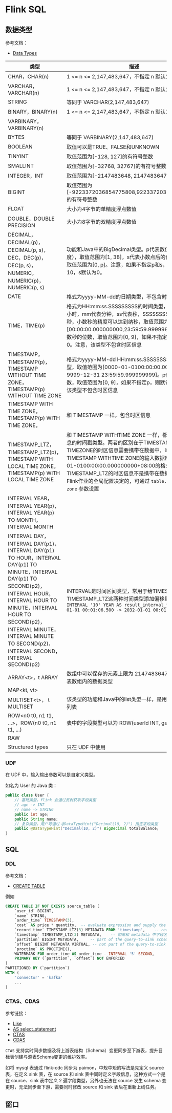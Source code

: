 # Flink SQL

## 数据类型

参考文档：

* [Data Types](https://nightlies.apache.org/flink/flink-docs-master/docs/dev/table/types/)

| 类型                                                         | 描述                                                         |
| ------------------------------------------------------------ | ------------------------------------------------------------ |
| CHAR，CHAR(n)                                                | 1 <= n <= 2,147,483,647，不指定 n 默认为 1                   |
| VARCHAR，VARCHAR(n)                                          | 1 <= n <= 2,147,483,647，不指定 n 默认为 1                   |
| STRING                                                       | 等同于 VARCHAR(2,147,483,647)                                |
| BINARY，BINARY(n)                                            | 1 <= n <= 2,147,483,647，不指定 n 默认为 1                   |
| VARBINARY，VARBINARY(n)                                      |                                                              |
| BYTES                                                        | 等同于 VARBINARY(2,147,483,647)                              |
| BOOLEAN                                                      | 取值可以是TRUE、FALSE和UNKNOWN                               |
| TINYINT                                                      | 取值范围为[-128, 127]的有符号整数                            |
| SMALLINT                                                     | 取值范围为[-32768, 32767]的有符号整数                        |
| INTEGER，INT                                                 | 取值范围为[-2147483648, 2147483647]的有符号整数              |
| BIGINT                                                       | 取值范围为[-9223372036854775808,9223372036854775807]的有符号整数 |
| FLOAT                                                        | 大小为4字节的单精度浮点数值                                  |
| DOUBLE，DOUBLE PRECISION                                     | 大小为8字节的双精度浮点数值                                  |
| DECIMAL，DECIMAL(p)，DECIMAL(p, s)，DEC，DEC(p)，DEC(p, s)，NUMERIC，NUMERIC(p)，NUMERIC(p, s) | 功能和Java中的BigDecimal类型。p代表数值位数（长度），取值范围为[1, 38]，s代表小数点后的位数（精度），取值范围为[0, p]。注意，如果不指定p和s，则p默认为10，s默认为0。 |
| DATE                                                         | 格式为yyyy-MM-dd的日期类型，不包含时区信息                   |
| TIME，TIME(p)                                                | 格式为HH:mm:ss.SSSSSSSSS的时间类型，其中HH代表小时，mm代表分钟，ss代表秒，SSSSSSSSS代表小数秒，小数秒的精度可以达到纳秒，取值范围为[00:00:00.000000000,23:59:59.99999999]。p代表小数秒的位数，取值范围为[0, 9]，如果不指定p，则默认为0。注意，该类型不包含时区信息 |
| TIMESTAMP，TIMESTAMP(p)，TIMESTAMP WITHOUT TIME ZONE，TIMESTAMP(p) WITHOUT TIME ZONE | 格式为yyyy-MM-dd HH:mm:ss.SSSSSSSSS的时间戳类型，取值范围为[0000-01-0100:00:00.000000000, 9999-12-31 23:59:59.999999999]。p代表小数秒的位数，取值范围为[0, 9]，如果不指定p，则默认为6。注意，该类型不包含时区信息 |
| TIMESTAMP WITH TIME ZONE，TIMESTAMP(p) WITH TIME ZONE，      | 和 TIMESTAMP 一样，包含时区信息                              |
| TIMESTAMP_LTZ，TIMESTAMP_LTZ(p)，TIMESTAMP WITH LOCAL TIME ZONE，TIMESTAMP(p) WITH LOCAL TIME ZONE | 和 TIMESTAMP WITHTIME ZONE 一样，都是包含时区信息的时间戳类型。两者的区别在于TIMESTAMP WITH TIMEZONE的时区信息需要携带在数据中，举例来说，TIMESTAMP WITHTIME ZONE的输入数据应该是2022-01-0100:00:00.000000000+08:00的格式，而TIMESTAMP_LTZ的时区信息不是携带在数据中的，是由Flink作业的全局配置决定的，可通过 `table.local-time-zone` 参数设置 |
| INTERVAL YEAR，INTERVAL YEAR(p)，INTERVAL YEAR(p) TO MONTH，INTERVAL MONTH |                                                              |
| INTERVAL DAY，INTERVAL DAY(p1)，INTERVAL DAY(p1) TO HOUR，INTERVAL DAY(p1) TO MINUTE，INTERVAL DAY(p1) TO SECOND(p2)，INTERVAL HOUR，INTERVAL HOUR TO MINUTE，INTERVAL HOUR TO SECOND(p2)，INTERVAL MINUTE，INTERVAL MINUTE TO SECOND(p2)，INTERVAL SECOND，INTERVAL SECOND(p2) | INTERVAL是时间区间类型，常用于给TIMESTAMP、   TIMESTAMP_LTZ这两种时间类型添加偏移量。例如：`f1 + INTERVAL '10' YEAR AS result_interval_year --2022-01-01 00:01:06.500 -> 2032-01-01 00:01:06.500` |
| ARRAY\<t\>，t ARRAY                                          | 数组中可以保存的元素上限为 2147483647 个，参数 t 代表数组内的数据类型 |
| MAP<kt, vt>                                                  |                                                              |
| MULTISET\<t\>， t MULTISET                                   | 该类型的功能和Java中的list类型一样，是用于保存元素的列表     |
| ROW<n0 t0, n1 t1, ...>，ROW(n0 t0, n1 t1, ...)               | 表中的字段类型可以为 ROW(userId INT, gender STRING)          |
| RAW                                                          |                                                              |
| Structured types                                             | 只在 UDF 中使用                                              |

### UDF

在 UDF 中，输入输出参数可以是自定义类型。

如名为 User 的 Java 类：

```java
public class User {
	// 基础类型，flink 会通过反射获取字段类型
	// age -> INT
	// name -> STRING
	public int age;
	public String name;
	// 复杂类型，用户可通过 @DataTypeHint("Decimal(10, 2)") 指定字段类型
	public @DataTypeHint("Decimal(10, 2)") BigDecimal totalBalance;
}
```

## SQL

### DDL

参考文档：

* [CREATE TABLE](https://nightlies.apache.org/flink/flink-docs-master/docs/dev/table/sql/create/#create-table)

例如

```sql
CREATE TABLE IF NOT EXISTS source_table (
	`user_id` BIGINT,
	`name` STRING,
	`order_time` TIMESTAMP(3),
	`cost` AS price * quantity,  -- evaluate expression and supply the result to queries
	`record_time` TIMESTAMP_LTZ(3) METADATA FROM 'timestamp',    -- reads and writes a Kafka record's timestamp
	`timestamp` TIMESTAMP_LTZ(3) METADATA,    -- 如果和 metadata 中字段名一致，可不写 from xxx
	`partition` BIGINT METADATA,     -- part of the query-to-sink schema，即可读取也可写入
	`offset` BIGINT METADATA VIRTUAL, -- not part of the query-to-sink schema，只能读取不可写入
	`proctime` AS PROCTIME(),
	WATERMARK FOR order_time AS order_time - INTERVAL '5' SECOND,
	PRIMARY KEY (`partition`, `offset`) NOT ENFORCED
)
PARTITIONED BY (`partition`) 
WITH (
	'connector' = 'kafka'
	...
)
```

### CTAS、CDAS

参考链接：

* [Like](https://nightlies.apache.org/flink/flink-docs-master/docs/dev/table/sql/create/#like)
* [AS select_statement](https://nightlies.apache.org/flink/flink-docs-master/docs/dev/table/sql/create/#as-select_statement)
* [CTAS](https://help.aliyun.com/zh/flink/create-table-as-statement)
* [CDAS](https://help.aliyun.com/zh/flink/create-database-as-statement)

`CTAS` 支持实时同步数据及将上游表结构（Schema）变更同步至下游表，提升目标表创建与源表Schema变更的维护效率。

如将 mysql 表通过 flink-cdc 同步为 paimon，中规中矩的写法是先定义 source 表，在定义 sink 表，在 source 和 sink 表中同时定义字段信息，这种方式一个是在 source、sink 表中定义 2 遍字段类型，另外也无法在 source 发生 schema 变更时，无法同步至下游，需要同时修改 source 和 sink 表后在重新上线任务。

## 窗口

